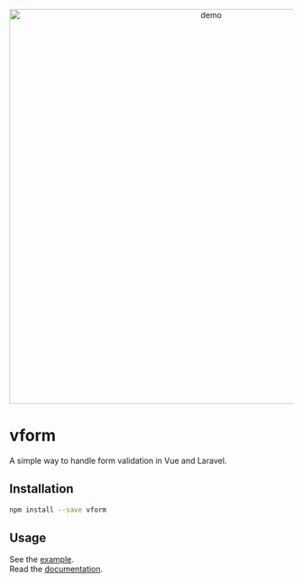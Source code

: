<p align="center">
  <img width="700" src="http://i.imgur.com/AcBAPll.gif" alt="demo">
</p>

# vform

A simple way to handle form validation in Vue and Laravel.

## Installation

```bash
npm install --save vform
```

## Usage

See the [example](example). <br>
Read the [documentation](DOCS.md).
